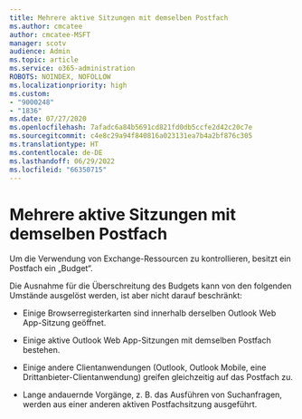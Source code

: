 ```yaml
---
title: Mehrere aktive Sitzungen mit demselben Postfach
ms.author: cmcatee
author: cmcatee-MSFT
manager: scotv
audience: Admin
ms.topic: article
ms.service: o365-administration
ROBOTS: NOINDEX, NOFOLLOW
ms.localizationpriority: high
ms.custom:
- "9000248"
- "1836"
ms.date: 07/27/2020
ms.openlocfilehash: 7afadc6a84b5691cd821fd0db5ccfe2d42c20c7e
ms.sourcegitcommit: c4e8c29a94f840816a023131ea7b4a2bf876c305
ms.translationtype: HT
ms.contentlocale: de-DE
ms.lasthandoff: 06/29/2022
ms.locfileid: "66350715"
---
```

# <a name="multiple-active-sessions-to-the-same-mailbox"></a>Mehrere aktive Sitzungen mit demselben Postfach

Um die Verwendung von Exchange-Ressourcen zu kontrollieren, besitzt ein Postfach ein „Budget“.

Die Ausnahme für die Überschreitung des Budgets kann von den folgenden Umstände ausgelöst werden, ist aber nicht darauf beschränkt:

- Einige Browserregisterkarten sind innerhalb derselben Outlook Web App-Sitzung geöffnet.

- Einige aktive Outlook Web App-Sitzungen mit demselben Postfach bestehen.

- Einige andere Clientanwendungen (Outlook, Outlook Mobile, eine Drittanbieter-Clientanwendung) greifen gleichzeitig auf das Postfach zu.

- Lange andauernde Vorgänge, z. B. das Ausführen von Suchanfragen, werden aus einer anderen aktiven Postfachsitzung ausgeführt.

